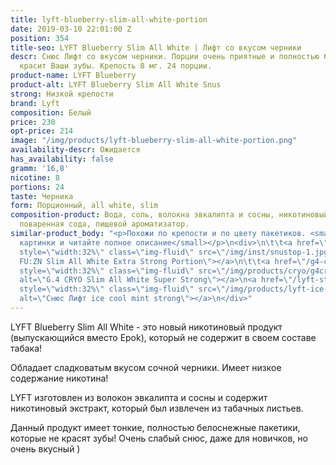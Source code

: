 ```yaml
---
title: lyft-blueberry-slim-all-white-portion
date: 2019-03-10 22:01:00 Z
position: 354
title-seo: LYFT Blueberry Slim All White | Лифт со вкусом черники
descr: Снюс Лифт со вкусом черники. Порции очень приятные и полностью белые, что не
  красит Ваши зубы. Крепость 8 мг. 24 порции.
product-name: LYFT Blueberry
product-alt: LYFT Blueberry Slim All White Snus
strong: Низкой крепости
brand: Lyft
composition: Белый
price: 230
opt-price: 214
image: "/img/products/lyft-blueberry-slim-all-white-portion.png"
availability-descr: Ожидается
has_availability: false
gramm: '16,8'
nicotine: 8
portions: 24
taste: Черника
form: Порционный, all white, slim
composition-product: Вода, соль, волокна эвкалипта и сосны, никотиновый экстракт,
  поваренная сода, пищевой ароматизатор.
similar-product_body: "<p>Похожи по крепости и по цвету пакетиков. <small>Жмите на
  картинки и читайте полное описание</small></p>\n<div>\n\t\t<a href=\"/general-g4-slim-apple-white\"><img
  style=\"width:32%\" class=\"img-fluid\" src=\"/img/inst/snustop-1.jpg\" alt=\"G.4
  FU:ZN Slim All White Extra Strong Portion\"></a>\n\t\t<a href=\"/g4-cryo-slim-all-white-super-strong\"><img
  style=\"width:32%\" class=\"img-fluid\" src=\"/img/products/cryo/g4cryo-snus.jpg\"
  alt=\"G.4 CRYO Slim All White Super Strong\"></a>\n<a href=\"/lyft-strong-ice-cool-mint-slim-all-white\"><img
  style=\"width:32%\" class=\"img-fluid\" src=\"/img/products/lyft-ice-cool-mint/lyft-ice-cool-mint.JPG\"
  alt=\"Снюс Лифт ice cool mint strong\"></a>\n</div>"
---
```


LYFT Blueberry Slim All White - это новый никотиновый продукт (выпускающийся вместо Epok), который не содержит в своем составе табака!

Обладает сладковатым вкусом сочной черники. Имеет низкое содержание никотина!

LYFT изготовлен из волокон эвкалипта и сосны и содержит никотиновый экстракт, который был извлечен из табачных листьев.

Данный продукт имеет тонкие, полностью белоснежные пакетики, которые не красят зубы!
Очень слабый снюс, даже для новичков, но очень вкусный )